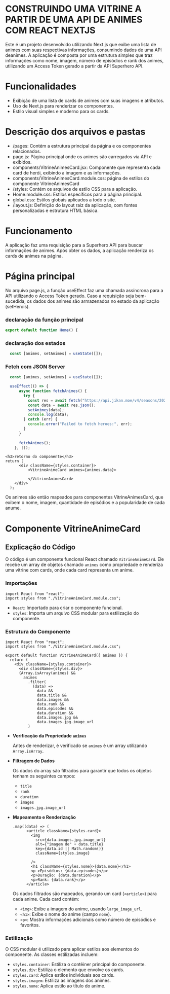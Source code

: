 <h1>CONSTRUINDO UMA VITRINE A PARTIR DE UMA API DE ANIMES COM REACT NEXTJS</h1>
<p>Este é um projeto desenvolvido utilizando Next.js que exibe uma lista de animes com suas respectivas informações, consumindo dados de uma API deanimes. A aplicação é composta por uma estrutura simples que traz informações como nome, imagem, número de episódios e rank dos animes, utilizando um Access Token gerado a partir da API Superhero API.</p>
<h1>Funcionalidades</h1>
<ul>
<li>Exibição de uma lista de cards de animes com suas imagens e atributos.</li>
<li>Uso de Next.js para renderizar os componentes.</li>
<li>Estilo visual simples e moderno para os cards.</li>
</ul>
<h1>Descrição dos arquivos e pastas</h1>
<ul>
  <li>/pages: Contém a estrutura principal da página e os componentes relacionados.</li>
  <li>page.js: Página principal onde os animes são carregados via API e exibidos.</li>
  <li>components/VitrineAnimesCard.jsx: Componente que representa cada card de herói, exibindo a imagem e as informações.</li>
   <li>components/VitrineAnimesCard.module.css: página de estilos do componente VitrineAnimesCard</li>
  <li>/styles: Contém os arquivos de estilo CSS para a aplicação.</li>
  <li>Home.module.css: Estilos específicos para a página principal.</li>
  <li>global.css: Estilos globais aplicados a todo o site.</li>
  <li>/layout.js: Definição do layout raiz da aplicação, com fontes personalizadas e estrutura HTML básica.</li>
</ul>
<h1>Funcionamento</h1>
<p>A aplicação faz uma requisição para a Superhero API para buscar informações de animes. Após obter os dados, a aplicação renderiza os cards de animes na página.</p>
<h1>Página principal</h1>
<p>No arquivo page.js, a função useEffect faz uma chamada assíncrona para a API utilizando o Access Token gerado. Caso a requisição seja bem-sucedida, os dados dos animes são armazenados no estado da aplicação (setHerois).</p>

<h3>declaração da função principal</h3>

```js
export default function Home() {
```


<h3>declaração dos estados </h3>

```js
  const [animes, setAnimes] = useState([]); 
 ``` 

<h3>Fetch com JSON Server</h3>

```js
  const [animes, setAnimes] = useState([]); 

  useEffect(() => {
      async function fetchAnimes() {
        try {
          const res = await fetch("https://api.jikan.moe/v4/seasons/2021/spring?sfw");
          const data = await res.json(); 
          setAnimes(data); 
          console.log(data);
        } catch (err) {
          console.error("Failed to fetch heroes:", err);
        }
      }
  
      fetchAnimes();
    }, []);
```

```
<h3>retorno do componente</h3>
return (
      <div className={styles.container}>
          <VitrineAnimeCard animes={animes.data}>
              
          </VitrineAnimesCard>
    </div>
  );
  ```
<p>Os animes são então mapeados para componentes VitrineAnimesCard, que exibem o nome, imagem, quantidade de episódios e a popularidade de cada anume.</p>

<h1>Componente VitrineAnimeCard</h1>
<h2>Explicação do Código</h2>

<p>O código é um componente funcional React chamado <code>VitrineAnimeCard</code>. Ele recebe um array de objetos chamado <code>animes</code> como propriedade e renderiza uma vitrine com cards, onde cada card representa um anime.</p>

<h3>Importações</h3>

```
import React from "react";
import styles from "./VitrineAnimeCard.module.css";

```

<ul>
  <li><code>React</code>: Importado para criar o componente funcional.</li>
  <li><code>styles</code>: Importa um arquivo CSS modular para estilização do componente.</li>
</ul>

<h3>Estrutura do Componente</h3>

```
import React from "react";
import styles from "./VitrineAnimeCard.module.css";

export default function VitrineAnimeCard({ animes }) {
  return (
    <div className={styles.container}>
      <div className={styles.div}>
      {Array.isArray(animes) &&
        animes
          .filter(
            (data) =>
              data &&
              data.title &&
              data.images &&
              data.rank &&
              data.episodes &&
              data.duration &&
              data.images.jpg &&
              data.images.jpg.image_url
          ) 
```
<ul>
  <li>
    <strong>Verificação da Propriedade <code>animes</code></strong>
    <p>Antes de renderizar, é verificado se <code>animes</code> é um array utilizando <code>Array.isArray</code>.</p>
  </li>
  <li>
    <strong>Filtragem de Dados</strong>
    <p>Os dados do array são filtrados para garantir que todos os objetos tenham os seguintes campos:</p>
    <ul>
      <li><code>title</code></li>
      <li><code>rank</code></li>
       <li><code>duration</code></li>
      <li><code>images</code></li>
      <li><code>images.jpg.image_url</code></li>
    </ul>
  </li>
  <li>

<strong>Mapeamento e Renderização</strong>
    
    .map((data) => (
          <article className={styles.card}>
            <img
              src={data.images.jpg.image_url}
              alt={"imagem de" + data.title}
              key={data.id || Math.random()} 
              className={styles.image}
              
            />
            <h1 className={styles.nome}>{data.nome}</h1>
            <p >Episódios: {data.episodes}</p>
            <p>Duração: {data.duration}</p>
            <p>Rank: {data.rank}</p>
          </article>


  <p>Os dados filtrados são mapeados, gerando um card (<code>&lt;article&gt;</code>) para cada anime. Cada card contém:</p>
  <ul>
    <li><code>&lt;img&gt;</code>: Exibe a imagem do anime, usando <code>large_image_url</code>.</li>
    <li><code>&lt;h1&gt;</code>: Exibe o nome do anime (campo <code>nome</code>).</li>
    <li><code>&lt;p&gt;</code>: Mostra informações adicionais como número de episódios e favoritos.</li>
  </ul>
  </li>
</ul>

<h3>Estilização</h3>
<p>O CSS modular é utilizado para aplicar estilos aos elementos do componente. As classes estilizadas incluem:</p>
<ul>
  <li><code>styles.container</code>: Estiliza o contêiner principal do componente.</li>
  <li><code>styles.div</code>: Estiliza o elemento que envolve os cards.</li>
  <li><code>styles.card</code>: Aplica estilos individuais aos cards.</li>
  <li><code>styles.imagem</code>: Estiliza as imagens dos animes.</li>
  <li><code>styles.nome</code>: Aplica estilo ao título do anime.</li>
</ul>



